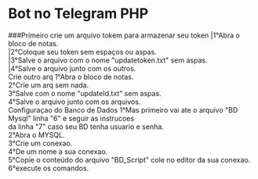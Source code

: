 # Bot no Telegram PHP






###Primeiro crie um arquivo tokem para armazenar seu token 
|1°Abra o bloco de notas.                                          
|2°Coloque seu token sem espaços ou aspas.                          
|3°Salve o arquivo com o nome "updatetoken.txt" sem aspas.          
|4°Salve o arquivo junto com os outros.                              
Crie outro arq
1°Abra o bloco de notas.                                             
2°Crie um arq sem nada.                                              
3°Salve com o nome "updateId.txt" sem aspas.                         
4°Salve o arquivo junto com os arquivos.                             
Configuraçao do Banco de Dados
1°Mas primeiro vai ate o arquivo "BD Mysql" linha "6" e seguir as instrucoes   
 da linha "7" caso seu BD tenha usuario e senha.                               
2°Abra o MYSQL.                                                                
3°Crie um conexao.                                                             
4°De um nome a sua conexao.                                                    
5°Copie o conteúdo do arquivo "BD_Script" cole no editor da sua conexao.       
6°execute os comandos.                                                         

